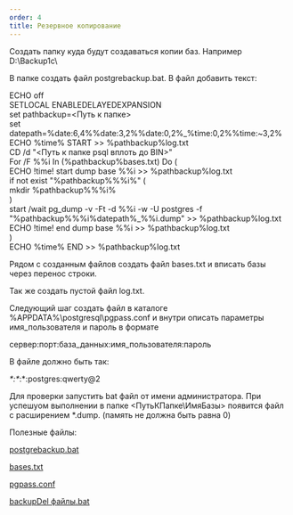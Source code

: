 ```yaml
---
order: 4
title: Резервное копирование
---
```


Создать папку куда будут создаваться копии баз. Например D:\\Backup1c\\

В папке создать файл postgrebackup.bat. В файл добавить текст:



ECHO off\
SETLOCAL ENABLEDELAYEDEXPANSION\
set pathbackup=\<Путь к папке>\
set datepath=%date:6,4%%date:3,2%%date:0,2%\_%time:0,2%%time:\~3,2%\
ECHO %time% START >> %pathbackup%log.txt\
CD /d "\<Путь к папке psql вплоть до BIN>"\
For /F %%i In (%pathbackup%bases.txt) Do (\
ECHO !time! start dump base %%i >> %pathbackup%log.txt\
if not exist "%pathbackup%%%i%" (\
mkdir %pathbackup%%%i%\
)\
start /wait pg_dump -v -Ft -d %%i -w -U postgres -f "%pathbackup%%%i%datepath%\_%%i.dump" >> %pathbackup%log.txt\
ECHO !time! end dump base %%i >> %pathbackup%log.txt\
)\
ECHO %time% END >> %pathbackup%log.txt



Рядом с созданным файлов создать файл bases.txt и вписать базы через перенос строки.

Так же создать пустой файл log.txt.

Следующий шаг создать файл в каталоге %APPDATA%\\postgresql\\pgpass.conf и внутри описать параметры имя\_пользователя и пароль в формате



сервер:порт:база\_данных:имя\_пользователя:пароль

В файле должно быть так:

*\*:\**:\*:postgres:qwerty@2



Для проверки запустить bat файл от имени администратора. При успешyом выполнении в папке \<ПутьКПапке\\ИмяБазы> появится файл с расширением \*.dump. (память не должна быть равна 0)



Полезные файлы:

[postgrebackup.bat](./postgrebackup.bat)

[bases.txt](./bases.txt)

[pgpass.conf](./pgpass.conf)

[backupDel файлы.bat](<./backupDel файлы.bat>)